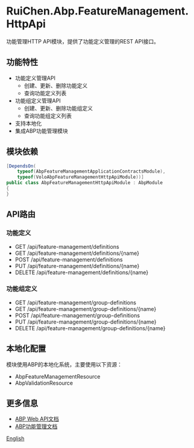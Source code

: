 # RuiChen.Abp.FeatureManagement.HttpApi

功能管理HTTP API模块，提供了功能定义管理的REST API接口。

## 功能特性

* 功能定义管理API
  * 创建、更新、删除功能定义
  * 查询功能定义列表
* 功能组定义管理API
  * 创建、更新、删除功能组定义
  * 查询功能组定义列表
* 支持本地化
* 集成ABP功能管理模块

## 模块依赖

```csharp
[DependsOn(
    typeof(AbpFeatureManagementApplicationContractsModule),
    typeof(VoloAbpFeatureManagementHttpApiModule))]
public class AbpFeatureManagementHttpApiModule : AbpModule
{
}
```

## API路由

### 功能定义

* GET /api/feature-management/definitions
* GET /api/feature-management/definitions/{name}
* POST /api/feature-management/definitions
* PUT /api/feature-management/definitions/{name}
* DELETE /api/feature-management/definitions/{name}

### 功能组定义

* GET /api/feature-management/group-definitions
* GET /api/feature-management/group-definitions/{name}
* POST /api/feature-management/group-definitions
* PUT /api/feature-management/group-definitions/{name}
* DELETE /api/feature-management/group-definitions/{name}

## 本地化配置

模块使用ABP的本地化系统，主要使用以下资源：
* AbpFeatureManagementResource
* AbpValidationResource

## 更多信息

* [ABP Web API文档](https://docs.abp.io/en/abp/latest/API/Auto-API-Controllers)
* [ABP功能管理文档](https://docs.abp.io/en/abp/latest/Features)

[English](README.EN.md)
